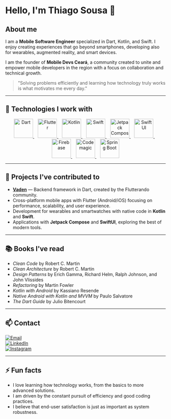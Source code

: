 # Hello, I'm Thiago Sousa 👋

## About me

I am a **Mobile Software Engineer** specialized in Dart, Kotlin, and Swift. I enjoy creating experiences that go beyond smartphones, developing also for wearables, augmented reality, and smart devices.  

I am the founder of **Mobile Devs Ceará**, a community created to unite and empower mobile developers in the region with a focus on collaboration and technical growth.

> "Solving problems efficiently and learning how technology truly works is what motivates me every day."

---

## 🔧 Technologies I work with

<div align="center">
  <a href="https://dart.dev" target="_blank">
    <img src="https://cdn.jsdelivr.net/gh/devicons/devicon/icons/dart/dart-original.svg" width="60" height="60" alt="Dart"/>
  </a>&nbsp;&nbsp;
  <a href="https://flutter.dev" target="_blank">
    <img src="https://cdn.jsdelivr.net/gh/devicons/devicon/icons/flutter/flutter-original.svg" width="60" height="60" alt="Flutter"/>
  </a>&nbsp;&nbsp;
  <a href="https://kotlinlang.org" target="_blank">
    <img src="https://cdn.jsdelivr.net/gh/devicons/devicon/icons/kotlin/kotlin-original.svg" width="60" height="60" alt="Kotlin"/>
  </a>&nbsp;&nbsp;
  <a href="https://developer.apple.com/swift/" target="_blank">
    <img src="https://cdn.jsdelivr.net/gh/devicons/devicon/icons/swift/swift-original.svg" width="60" height="60" alt="Swift"/>
  </a>&nbsp;&nbsp;
  <a href="https://developer.android.com/jetpack/compose" target="_blank">
    <img src="https://blogger.googleusercontent.com/img/b/R29vZ2xl/AVvXsEjC97Z8BResg5dlPqczsRCFhP6zewWX0X0e7fVPG-G7PuUZwwZVsi9OPoqJYkgqT2h0FI95SsmWzVEgpt8b8HAqFiIxZ98TFtY4lE0b8UrtVJ2HrJebRwl6C9DslsQDl9KnBIrdHS6LtkY/s1600/jetpack+compose+icon_RGB.png" width="60" height="60" alt="Jetpack Compose"/>
  </a>&nbsp;&nbsp;
  <a href="https://developer.apple.com/xcode/swiftui/" target="_blank">
    <img src="https://developer.apple.com/assets/elements/icons/swiftui/swiftui-96x96_2x.png" width="60" height="60" alt="SwiftUI"/>
  </a>&nbsp;&nbsp;
  <a href="https://firebase.google.com" target="_blank">
    <img src="https://cdn.jsdelivr.net/gh/devicons/devicon/icons/firebase/firebase-plain.svg" width="60" height="60" alt="Firebase"/>
  </a>&nbsp;&nbsp;
  <a href="https://codemagic.io" target="_blank">
    <img src="https://cdn.jsdelivr.net/gh/devicons/devicon/icons/codemagic/codemagic-original.svg" width="60" height="60" alt="Codemagic"/>
  </a>&nbsp;&nbsp;
  <a href="https://spring.io/projects/spring-boot" target="_blank">
    <img src="https://cdn.jsdelivr.net/gh/devicons/devicon/icons/spring/spring-original.svg" width="60" height="60" alt="Spring Boot"/>
  </a>
</div>

---

## 🚀 Projects I've contributed to

- [**Vaden**](https://vaden.dev/) — Backend framework in Dart, created by the Flutterando community.  
- Cross-platform mobile apps with Flutter (Android/iOS) focusing on performance, scalability, and user experience.  
- Development for wearables and smartwatches with native code in **Kotlin** and **Swift**.  
- Applications with **Jetpack Compose** and **SwiftUI**, exploring the best of modern tools.

---

## 📚 Books I've read

- *Clean Code* by Robert C. Martin  
- *Clean Architecture* by Robert C. Martin  
- *Design Patterns* by Erich Gamma, Richard Helm, Ralph Johnson, and John Vlissides  
- *Refactoring* by Martin Fowler  
- *Kotlin with Android* by Kassiano Resende  
- *Native Android with Kotlin and MVVM* by Paulo Salvatore  
- *The Dart Guide* by Julio Bitencourt  

---

## 📫 Contact

[![Email](https://img.shields.io/badge/Email-c14438?style=for-the-badge&logo=Gmail&logoColor=white)](mailto:cthiagoodev@gmail.com)  
[![LinkedIn](https://img.shields.io/badge/LinkedIn-0077B5?style=for-the-badge&logo=linkedin&logoColor=white)](https://www.linkedin.com/in/thiagoodev/)  
[![Instagram](https://img.shields.io/badge/Instagram-E4405F?style=for-the-badge&logo=instagram&logoColor=white)](https://www.instagram.com/thiagoodev/)  

---

## ⚡ Fun facts

- I love learning how technology works, from the basics to more advanced solutions.  
- I am driven by the constant pursuit of efficiency and good coding practices.  
- I believe that end-user satisfaction is just as important as system robustness.
